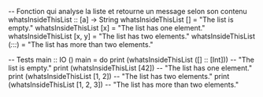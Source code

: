 -- Fonction qui analyse la liste et retourne un message selon son contenu
whatsInsideThisList :: [a] -> String
whatsInsideThisList []       = "The list is empty."
whatsInsideThisList [x]      = "The list has one element."
whatsInsideThisList [x, y]   = "The list has two elements."
whatsInsideThisList (_:_:_:_) = "The list has more than two elements."

-- Tests
main :: IO ()
main = do
    print (whatsInsideThisList ([] :: [Int]))         -- "The list is empty."
    print (whatsInsideThisList [42])                   -- "The list has one element."
    print (whatsInsideThisList [1, 2])                 -- "The list has two elements."
    print (whatsInsideThisList [1, 2, 3])              -- "The list has more than two elements."
